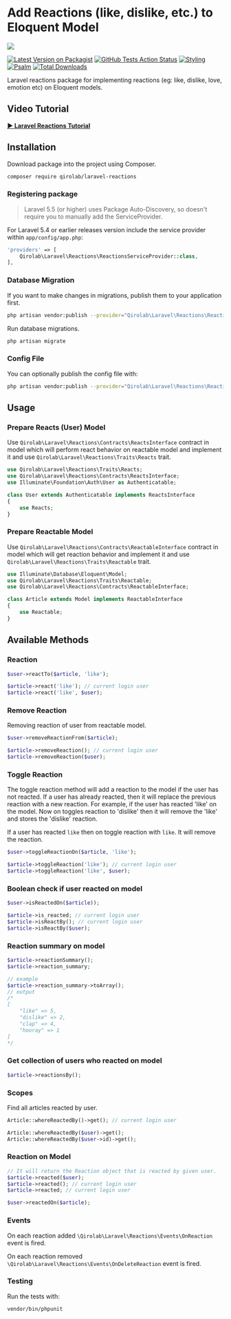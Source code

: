 # Add Reactions (like, dislike, etc.) to Eloquent Model

<img src="https://i.imgur.com/RQApy96.png" />

[![Latest Version on Packagist](https://img.shields.io/packagist/v/qirolab/laravel-reactions.svg?style=flat-square)](https://packagist.org/packages/qirolab/laravel-reactions)
[![GitHub Tests Action Status](https://img.shields.io/github/workflow/status/qirolab/laravel-reactions/Tests?label=Tests)](https://github.com/qirolab/laravel-reactions/actions?query=workflow%3ATests+branch%3Amaster)
[![Styling](https://github.com/qirolab/laravel-reactions/workflows/Check%20&%20fix%20styling/badge.svg)](https://github.com/qirolab/laravel-reactions/actions?query=workflow%3A%22Check+%26+fix+styling%22)
[![Psalm](https://github.com/qirolab/laravel-reactions/workflows/Psalm/badge.svg)](https://github.com/qirolab/laravel-reactions/actions?query=workflow%3APsalm)
[![Total Downloads](https://img.shields.io/packagist/dt/qirolab/laravel-reactions.svg?style=flat-square)](https://packagist.org/packages/qirolab/laravel-reactions)

Laravel reactions package for implementing reactions (eg: like, dislike, love,
emotion etc) on Eloquent models.

## Video Tutorial

**[ ▶️ Laravel Reactions Tutorial](https://www.youtube.com/watch?v=VMaXBYYDfg8)**

## Installation

Download package into the project using Composer.

```bash
composer require qirolab/laravel-reactions
```

### Registering package
> Laravel 5.5 (or higher) uses Package Auto-Discovery, so doesn't require you to manually add the ServiceProvider.

For Laravel 5.4 or earlier releases version include the service provider within `app/config/app.php`:

```php
'providers' => [
    Qirolab\Laravel\Reactions\ReactionsServiceProvider::class,
],
```

### Database Migration
If you want to make changes in migrations, publish them to your application first.

```bash
php artisan vendor:publish --provider="Qirolab\Laravel\Reactions\ReactionsServiceProvider" --tag=migrations
```

Run database migrations.
```bash
php artisan migrate
```

### Config File
You can optionally publish the config file with:
```bash
php artisan vendor:publish --provider="Qirolab\Laravel\Reactions\ReactionsServiceProvider" --tag="config"
```

## Usage

### Prepare Reacts (User) Model
Use `Qirolab\Laravel\Reactions\Contracts\ReactsInterface` contract in model which will perform react behavior on reactable model and implement it and use `Qirolab\Laravel\Reactions\Traits\Reacts` trait.

```php
use Qirolab\Laravel\Reactions\Traits\Reacts;
use Qirolab\Laravel\Reactions\Contracts\ReactsInterface;
use Illuminate\Foundation\Auth\User as Authenticatable;

class User extends Authenticatable implements ReactsInterface
{
    use Reacts;
}
```

### Prepare Reactable Model

Use `Qirolab\Laravel\Reactions\Contracts\ReactableInterface` contract in model which will get reaction behavior and implement it and use `Qirolab\Laravel\Reactions\Traits\Reactable` trait.

```php
use Illuminate\Database\Eloquent\Model;
use Qirolab\Laravel\Reactions\Traits\Reactable;
use Qirolab\Laravel\Reactions\Contracts\ReactableInterface;

class Article extends Model implements ReactableInterface
{
    use Reactable;
}
```

## Available Methods

### Reaction
```php
$user->reactTo($article, 'like');

$article->react('like'); // current login user
$article->react('like', $user);
```

### Remove Reaction
Removing reaction of user from reactable model.
```php
$user->removeReactionFrom($article);

$article->removeReaction(); // current login user
$article->removeReaction($user);
```

### Toggle Reaction
The toggle reaction method will add a reaction to the model if the user has not reacted. If a user has already reacted, then it will replace the previous reaction with a new reaction. For example, if the user has reacted 'like' on the model. Now on toggles reaction to 'dislike' then it will remove the 'like' and stores the 'dislike' reaction.

If a user has reacted `like` then on toggle reaction with `like`. It will remove the reaction.

```php
$user->toggleReactionOn($article, 'like');

$article->toggleReaction('like'); // current login user
$article->toggleReaction('like', $user);
```

### Boolean check if user reacted on model

```php
$user->isReactedOn($article));

$article->is_reacted; // current login user
$article->isReactBy(); // current login user
$article->isReactBy($user);
```

### Reaction summary on model
```php
$article->reactionSummary();
$article->reaction_summary;

// example
$article->reaction_summary->toArray();
// output
/*
[
    "like" => 5,
    "dislike" => 2,
    "clap" => 4,
    "hooray" => 1
]
*/
```

### Get collection of users who reacted on model
```php
$article->reactionsBy();
```

### Scopes
Find all articles reacted by user.
```php
Article::whereReactedBy()->get(); // current login user

Article::whereReactedBy($user)->get();
Article::whereReactedBy($user->id)->get();
```

### Reaction on Model
```php
// It will return the Reaction object that is reacted by given user.
$article->reacted($user);
$article->reacted(); // current login user
$article->reacted; // current login user

$user->reactedOn($article);
```

### Events

On each reaction added `\Qirolab\Laravel\Reactions\Events\OnReaction` event is fired.

On each reaction removed `\Qirolab\Laravel\Reactions\Events\OnDeleteReaction` event is fired.

### Testing

Run the tests with:

```bash
vendor/bin/phpunit
```
